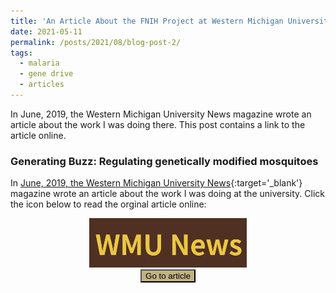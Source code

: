 ```yaml
---
title: 'An Article About the FNIH Project at Western Michigan University'
date: 2021-05-11
permalink: /posts/2021/08/blog-post-2/
tags:
  - malaria
  - gene drive
  - articles
---
```

<!-- Global site tag (gtag.js) - Google Analytics -->
<script async src="https://www.googletagmanager.com/gtag/js?id=G-5JY7X5D7TK"></script>
<script>
  window.dataLayer = window.dataLayer || [];
  function gtag(){dataLayer.push(arguments);}
  gtag('js', new Date());

  gtag('config', 'G-5JY7X5D7TK');
</script>

In June, 2019, the Western Michigan University News magazine wrote an article about the work I was doing there. This post contains a link to the article online.

### Generating Buzz: Regulating genetically modified mosquitoes

In [June, 2019, the Western Michigan University News](https://wmich.edu/news/2019/06){:target='_blank'} magazine wrote an article about the work I was doing at the university. Click the icon below to read the orginal article online: 

<center>
<a href="https://wmich.edu/news/2019/06/57059" target="_blank">
  <img src="/images/WMUNews.png" alt="Link to article" width="50%">
</a><br>
<button style="background-color:#C0B283" onclick="window.open('https://wmich.edu/news/2019/06/57059', '_blank')"> 
    Go to article  
    </button>
</center>
